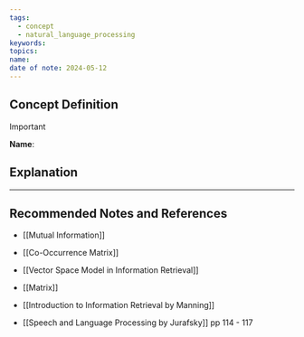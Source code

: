 ```yaml
---
tags:
  - concept
  - natural_language_processing
keywords: 
topics: 
name: 
date of note: 2024-05-12
---
```


## Concept Definition

>[!important]
>**Name**: 



## Explanation





-----------
##  Recommended Notes and References


- [[Mutual Information]]
- [[Co-Occurrence Matrix]]
- [[Vector Space Model in Information Retrieval]]
- [[Matrix]]


- [[Introduction to Information Retrieval by Manning]]
- [[Speech and Language Processing by Jurafsky]] pp 114 - 117